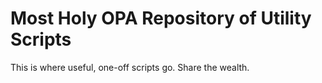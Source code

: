 # Most Holy OPA Repository of Utility Scripts

This is where useful, one-off scripts go. Share the wealth.
